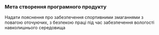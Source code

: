 ### Мета створення програмного продукту
Надати пояснення про забезпечення спортивними змаганнями з повагою оточуючих, з безпекою праці під час забезпечення вологості навколишнього середовища